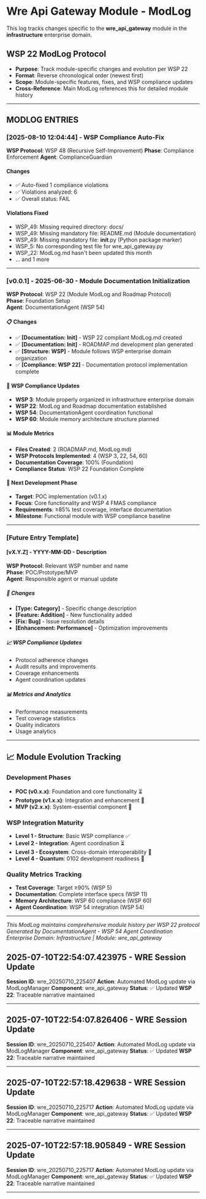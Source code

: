 # Wre Api Gateway Module - ModLog

This log tracks changes specific to the **wre_api_gateway** module in the **infrastructure** enterprise domain.

## WSP 22 ModLog Protocol
- **Purpose**: Track module-specific changes and evolution per WSP 22
- **Format**: Reverse chronological order (newest first)
- **Scope**: Module-specific features, fixes, and WSP compliance updates
- **Cross-Reference**: Main ModLog references this for detailed module history

---

## MODLOG ENTRIES


### [2025-08-10 12:04:44] - WSP Compliance Auto-Fix
**WSP Protocol**: WSP 48 (Recursive Self-Improvement)
**Phase**: Compliance Enforcement
**Agent**: ComplianceGuardian

#### Changes
- ✅ Auto-fixed 1 compliance violations
- ✅ Violations analyzed: 6
- ✅ Overall status: FAIL

#### Violations Fixed
- WSP_49: Missing required directory: docs/
- WSP_49: Missing mandatory file: README.md (Module documentation)
- WSP_49: Missing mandatory file: __init__.py (Python package marker)
- WSP_5: No corresponding test file for wre_api_gateway.py
- WSP_22: ModLog.md hasn't been updated this month
- ... and 1 more

---

### [v0.0.1] - 2025-06-30 - Module Documentation Initialization
**WSP Protocol**: WSP 22 (Module ModLog and Roadmap Protocol)  
**Phase**: Foundation Setup  
**Agent**: DocumentationAgent (WSP 54)

#### 📋 Changes
- ✅ **[Documentation: Init]** - WSP 22 compliant ModLog.md created
- ✅ **[Documentation: Init]** - ROADMAP.md development plan generated  
- ✅ **[Structure: WSP]** - Module follows WSP enterprise domain organization
- ✅ **[Compliance: WSP 22]** - Documentation protocol implementation complete

#### 🎯 WSP Compliance Updates
- **WSP 3**: Module properly organized in infrastructure enterprise domain
- **WSP 22**: ModLog and Roadmap documentation established
- **WSP 54**: DocumentationAgent coordination functional
- **WSP 60**: Module memory architecture structure planned

#### 📊 Module Metrics
- **Files Created**: 2 (ROADMAP.md, ModLog.md)
- **WSP Protocols Implemented**: 4 (WSP 3, 22, 54, 60)
- **Documentation Coverage**: 100% (Foundation)
- **Compliance Status**: WSP 22 Foundation Complete

#### 🚀 Next Development Phase
- **Target**: POC implementation (v0.1.x)
- **Focus**: Core functionality and WSP 4 FMAS compliance
- **Requirements**: ≥85% test coverage, interface documentation
- **Milestone**: Functional module with WSP compliance baseline

---

### [Future Entry Template]

#### [vX.Y.Z] - YYYY-MM-DD - Description
**WSP Protocol**: Relevant WSP number and name  
**Phase**: POC/Prototype/MVP  
**Agent**: Responsible agent or manual update

##### 🔧 Changes
- **[Type: Category]** - Specific change description
- **[Feature: Addition]** - New functionality added
- **[Fix: Bug]** - Issue resolution details  
- **[Enhancement: Performance]** - Optimization improvements

##### 📈 WSP Compliance Updates
- Protocol adherence changes
- Audit results and improvements
- Coverage enhancements
- Agent coordination updates

##### 📊 Metrics and Analytics
- Performance measurements
- Test coverage statistics
- Quality indicators
- Usage analytics

---

## 📈 Module Evolution Tracking

### Development Phases
- **POC (v0.x.x)**: Foundation and core functionality ⏳
- **Prototype (v1.x.x)**: Integration and enhancement 🔮  
- **MVP (v2.x.x)**: System-essential component 🔮

### WSP Integration Maturity
- **Level 1 - Structure**: Basic WSP compliance ✅
- **Level 2 - Integration**: Agent coordination ⏳
- **Level 3 - Ecosystem**: Cross-domain interoperability 🔮
- **Level 4 - Quantum**: 0102 development readiness 🔮

### Quality Metrics Tracking
- **Test Coverage**: Target ≥90% (WSP 5)
- **Documentation**: Complete interface specs (WSP 11)
- **Memory Architecture**: WSP 60 compliance (WSP 60)
- **Agent Coordination**: WSP 54 integration (WSP 54)

---

*This ModLog maintains comprehensive module history per WSP 22 protocol*  
*Generated by DocumentationAgent - WSP 54 Agent Coordination*  
*Enterprise Domain: Infrastructure | Module: wre_api_gateway*

## 2025-07-10T22:54:07.423975 - WRE Session Update

**Session ID**: wre_20250710_225407
**Action**: Automated ModLog update via ModLogManager
**Component**: wre_api_gateway
**Status**: ✅ Updated
**WSP 22**: Traceable narrative maintained

---

## 2025-07-10T22:54:07.826406 - WRE Session Update

**Session ID**: wre_20250710_225407
**Action**: Automated ModLog update via ModLogManager
**Component**: wre_api_gateway
**Status**: ✅ Updated
**WSP 22**: Traceable narrative maintained

---

## 2025-07-10T22:57:18.429638 - WRE Session Update

**Session ID**: wre_20250710_225717
**Action**: Automated ModLog update via ModLogManager
**Component**: wre_api_gateway
**Status**: ✅ Updated
**WSP 22**: Traceable narrative maintained

---

## 2025-07-10T22:57:18.905849 - WRE Session Update

**Session ID**: wre_20250710_225717
**Action**: Automated ModLog update via ModLogManager
**Component**: wre_api_gateway
**Status**: ✅ Updated
**WSP 22**: Traceable narrative maintained

---
